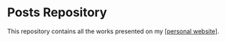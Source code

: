 # Posts Repository

This repository contains all the works presented on my [[personal website]](https://renan2scarvalho.github.io/).
